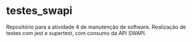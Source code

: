 # testes_swapi
Repositório para a atividade 4 de manutenção de software. Realização de testes com jest e supertest, com consumo da API SWAPI.
